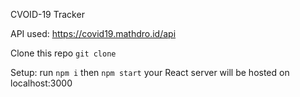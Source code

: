 CVOID-19 Tracker 

API used: https://covid19.mathdro.id/api

Clone this repo
`git clone`

Setup:
run
`npm i`
then
`npm start`
your React server will be hosted on localhost:3000
